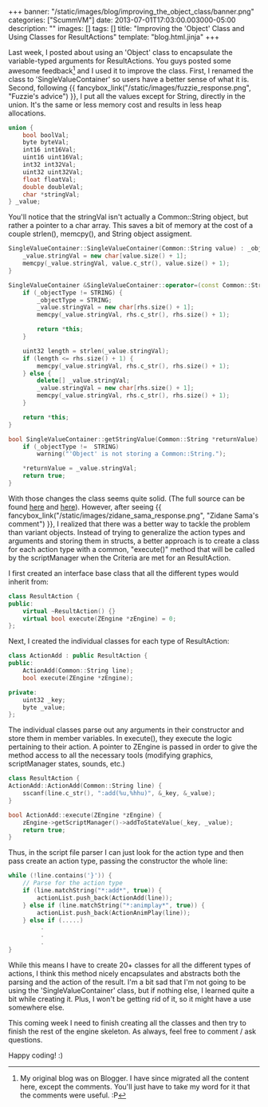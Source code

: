 +++
banner: "/static/images/blog/improving_the_object_class/banner.png"
categories: ["ScummVM"]
date: 2013-07-01T17:03:00.003000-05:00
description: ""
images: []
tags: []
title: "Improving the 'Object' Class and Using Classes for ResultActions"
template: "blog.html.jinja"
+++

Last week, I posted about using an 'Object' class to encapsulate the variable-typed arguments for ResultActions. You guys posted some awesome feedback[^1] and I used it to improve the class. First, I renamed the class to 'SingleValueContainer' so users have a better sense of what it is. Second, following {{ fancybox_link("/static/images/fuzzie_response.png", "Fuzzie's advice") }}, I put all the values except for String, directly in the union. It's the same or less memory cost and results in less heap allocations.

```cpp
union {
    bool boolVal;
    byte byteVal;
    int16 int16Val;
    uint16 uint16Val;
    int32 int32Val;
    uint32 uint32Val;
    float floatVal;
    double doubleVal;
    char *stringVal;
} _value;
```

You'll notice that the stringVal isn't actually a Common::String object, but rather a pointer to a char array. This saves a bit of memory at the cost of a couple strlen(), memcpy(), and String object assigment.

```cpp
SingleValueContainer::SingleValueContainer(Common::String value) : _objectType(BYTE) {
    _value.stringVal = new char[value.size() + 1];
    memcpy(_value.stringVal, value.c_str(), value.size() + 1);
}

SingleValueContainer &SingleValueContainer::operator=(const Common::String &rhs) {
    if (_objectType != STRING) {
        _objectType = STRING;
        _value.stringVal = new char[rhs.size() + 1];
        memcpy(_value.stringVal, rhs.c_str(), rhs.size() + 1);

        return *this;
    }

    uint32 length = strlen(_value.stringVal);
    if (length <= rhs.size() + 1) {
        memcpy(_value.stringVal, rhs.c_str(), rhs.size() + 1);
    } else {
        delete[] _value.stringVal;
        _value.stringVal = new char[rhs.size() + 1];
        memcpy(_value.stringVal, rhs.c_str(), rhs.size() + 1);
    }

    return *this;
}

bool SingleValueContainer::getStringValue(Common::String *returnValue) const {
    if (_objectType !=  STRING)
        warning("'Object' is not storing a Common::String.");

    *returnValue = _value.stringVal;
    return true;
}
```

With those changes the class seems quite solid. (The full source can be found [here](https://github.com/RichieSams/scummvm/blob/20f8e05cc3d1661ed5d5af9c9e1420cce36b6893/engines/zvision/utility/single_value_container.h) and [here](https://github.com/RichieSams/scummvm/blob/20f8e05cc3d1661ed5d5af9c9e1420cce36b6893/engines/zvision/utility/single_value_container.cpp)). However, after seeing {{ fancybox_link("/static/images/zidane_sama_response.png", "Zidane Sama's comment") }}, I realized that there was a better way to tackle the problem than variant objects. Instead of trying to generalize the action types and arguments and storing them in structs, a better approach is to create a class for each action type with a common, "execute()" method that will be called by the scriptManager when the Criteria are met for an ResultAction.

I first created an interface base class that all the different types would inherit from:

```cpp
class ResultAction {
public:
    virtual ~ResultAction() {}
    virtual bool execute(ZEngine *zEngine) = 0;
};
```

Next, I created the individual classes for each type of ResultAction:

```cpp
class ActionAdd : public ResultAction {
public:
    ActionAdd(Common::String line);
    bool execute(ZEngine *zEngine);

private:
    uint32 _key;
    byte _value;
};
```

The individual classes parse out any arguments in their constructor and store them in member variables. In execute(), they execute the logic pertaining to their action. A pointer to ZEngine is passed in order to give the method access to all the necessary tools (modifying graphics, scriptManager states, sounds, etc.)

```cpp
class ResultAction {
ActionAdd::ActionAdd(Common::String line) {
    sscanf(line.c_str(), ":add(%u,%hhu)", &_key, &_value);
}

bool ActionAdd::execute(ZEngine *zEngine) {
    zEngine->getScriptManager()->addToStateValue(_key, _value);
    return true;
}
```

Thus, in the script file parser I can just look for the action type and then pass create an action type, passing the constructor the whole line:

```cpp
while (!line.contains('}')) {
    // Parse for the action type
    if (line.matchString("*:add*", true)) {
        actionList.push_back(ActionAdd(line));
    } else if (line.matchString("*:animplay*", true)) {
        actionList.push_back(ActionAnimPlay(line));
    } else if (.....)
         .
         .
         .
}
```

While this means I have to create 20+ classes for all the different types of actions, I think this method nicely encapsulates and abstracts both the parsing and the action of the result. I'm a bit sad that I'm not going to be using the 'SingleValueContainer' class, but if nothing else, I learned quite a bit while creating it. Plus, I won't be getting rid of it, so it might have a use somewhere else.

This coming week I need to finish creating all the classes and then try to finish the rest of the engine skeleton. As always, feel free to comment / ask questions.

Happy coding! :)

[^1]: My original blog was on Blogger. I have since migrated all the content here, except the comments. You'll just have to take my word for it that the comments were useful. :P
